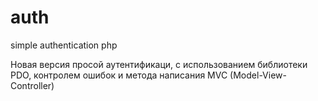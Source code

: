 # auth
simple authentication php  

Новая версия просой аутентификаци, с использованием библиотеки PDO, контролем ошибок и метода написания MVC (Model-View-Controller)


